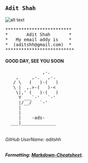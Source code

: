 ## `Adit Shah `

![alt text](https://drive.google.com/uc?id=0B-1sATGMVyQYbHBKTVJ2a0tnN0U "CapeCod_MA_Adit")

<pre>
*************************
*       Adit Shah       *
*   My email addy is    *
*  (aditshh@gmail.com)  *
**************************
</pre> 
 
#### **GOOD DAY, SEE YOU SOON**
<pre>
              ,-. 
    ,     ,-.   ,-. 
   / \   (   )-(   ) 
   \ |  ,.>-(   )-< 
    \|,' (   )-(   ) 
     Y ___`-'   `-' 
     |/__/   `-' 
     | 
     | 
     |    -ads- 
  ___|_____________ 
  </pre>   
 
  
###### GitHub UserName: aditshh

##### Formatting: [Markdown-Cheatsheet].
[Markdown-Cheatsheet]: https://github.com/adam-p/markdown-here/wiki/Markdown-Cheatsheet
